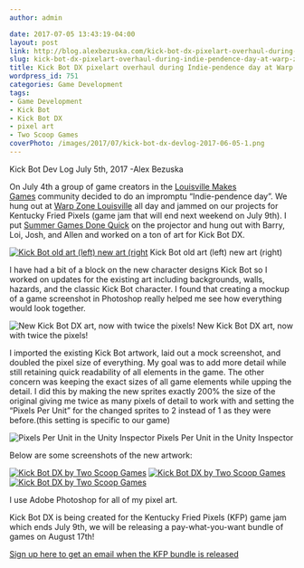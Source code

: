 ```yaml
---
author: admin

date: 2017-07-05 13:43:19-04:00
layout: post
link: http://blog.alexbezuska.com/kick-bot-dx-pixelart-overhaul-during-indie-pendence-day-at-warp-zone-louisville/
slug: kick-bot-dx-pixelart-overhaul-during-indie-pendence-day-at-warp-zone-louisville
title: Kick Bot DX pixelart overhaul during Indie-pendence day at Warp Zone Louisville
wordpress_id: 751
categories: Game Development
tags:
- Game Development
- Kick Bot
- Kick Bot DX
- pixel art
- Two Scoop Games
coverPhoto: /images/2017/07/kick-bot-dx-devlog-2017-06-05-1.png
---
```


Kick Bot Dev Log July 5th, 2017
-Alex Bezuska

On July 4th a group of game creators in the [Louisville Makes Games](http://louisvillemakesgames.org/) community decided to do an impromptu “Indie-pendence day”. We hung out at [Warp Zone Louisville](http://louisvillemakesgames.org/warpzone/) all day and jammed on our projects for Kentucky Fried Pixels (game jam that will end next weekend on July 9th).
I put [Summer Games Done Quick](https://gamesdonequick.com/) on the projector and hung out with Barry, Loi, Josh, and Allen and worked on a ton of art for Kick Bot DX.

[![Kick Bot old art (left) new art (right](/images/2017/07/kickbot-dx-2017-07-04-150x150.png)](/images/2017/07/kickbot-dx-2017-07-04.png)
Kick Bot old art (left) new art (right)

I have had a bit of a block on the new character designs Kick Bot so I worked on updates for the existing art including backgrounds, walls, hazards, and the classic Kick Bot character. I found that creating a mockup of a game screenshot in Photoshop really helped me see how everything would look together.

![New Kick Bot DX art, now with twice the pixels!](/images/2017/07/kick-bot-dx-devlog-2017-06-05-1.png)
New Kick Bot DX art, now with twice the pixels!

I imported the existing Kick Bot artwork, laid out a mock screenshot, and doubled the pixel size of everything. My goal was to add more detail while still retaining quick readability of all elements in the game. The other concern was keeping the exact sizes of all game elements while upping the detail. I did this by making the new sprites exactly 200% the size of the original giving me twice as many pixels of detail to work with and setting the “Pixels Per Unit” for the changed sprites to 2 instead of 1 as they were before.(this setting is specific to our game)

![Pixels Per Unit in the Unity Inspector](/images/2017/07/kick-bot-devlog-pixels-per-unit.png)
Pixels Per Unit in the Unity Inspector


Below are some screenshots of the new artwork:

[![Kick Bot DX by Two Scoop Games](/images/2017/07/kick-bot-dx-2017-07-05_2-150x150.jpg)](/images/2017/07/kick-bot-dx-2017-07-05_2.jpg)
[![Kick Bot DX by Two Scoop Games](/images/2017/07/kick-bot-dx-2017-07-05_3-150x150.jpg)](/images/2017/07/kick-bot-dx-2017-07-05_3.jpg)
[![Kick Bot DX by Two Scoop Games](/images/2017/07/kick-bot-dx-2017-07-05_7-150x150.jpg)](/images/2017/07/kick-bot-dx-2017-07-05_7.jpg)

I use Adobe Photoshop for all of my pixel art.

Kick Bot DX is being created for the Kentucky Fried Pixels (KFP) game jam which ends July 9th, we will be releasing a pay-what-you-want bundle of games on August 17th!

[Sign up here to get an email when the KFP bundle is released](http://bit.ly/kfpmail)
